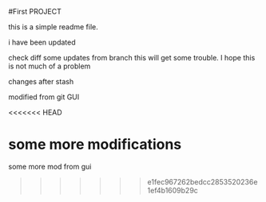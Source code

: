 #First PROJECT

this is a simple readme file.

i have been updated

check diff some updates from branch
this will get some trouble.
I hope this is not much of a problem

changes after stash

modified from git GUI

<<<<<<< HEAD

some more modifications
=======
some more mod from gui
>>>>>>> e1fec967262bedcc2853520236e1ef4b1609b29c
